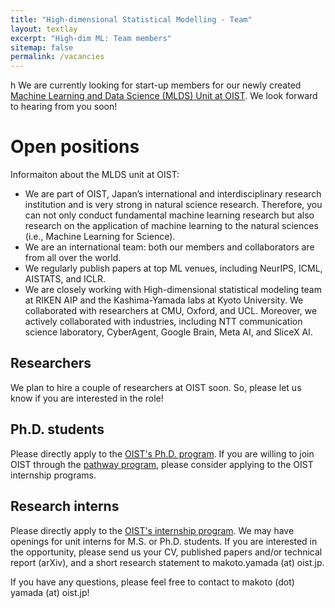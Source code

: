 ```yaml
---
title: "High-dimensional Statistical Modelling - Team"
layout: textlay
excerpt: "High-dim ML: Team members"
sitemap: false
permalink: /vacancies
---
```

h
We are currently looking for start-up members for our newly created [Machine Learning and Data Science (MLDS) Unit at OIST](https://groups.oist.jp/mlds). We look forward to hearing from you soon!

# Open positions
Informaiton about the MLDS unit at OIST:

- We are part of OIST, Japan’s international and interdisciplinary research institution and is very strong in natural science research. Therefore, you can not only conduct fundamental machine learning research but also research on the application of machine learning to the natural sciences (i.e., Machine Learning for Science).
- We are an international team: both our members and collaborators are from all over the world.
- We regularly publish papers at top ML venues, including NeurIPS, ICML, AISTATS, and ICLR.
- We are closely working with High-dimensional statistical modeling team at RIKEN AIP  and the Kashima-Yamada labs at Kyoto University. We collaborated with researchers at CMU, Oxford, and UCL. Moreover, we actively collaborated with industries, including NTT communication science laboratory, CyberAgent, Google Brain, Meta AI, and SliceX AI. 


## Researchers
We plan to hire a couple of researchers at OIST soon. So, please let us know if you are interested in the role!

## Ph.D. students
Please directly apply to the [OIST's Ph.D. program](https://admissions.oist.jp/apply-phd).
If you are willing to join OIST through the [pathway program](https://admissions.oist.jp/research-internship-phd-pathway), please consider applying to the OIST internship programs. 

## Research interns
Please directly apply to the [OIST's internship program](https://admissions.oist.jp/apply-research-internship).
We may have openings for unit interns for M.S. or Ph.D. students. If you are interested in the opportunity, please send us your CV, published papers and/or technical report (arXiv), and a short research statement to makoto.yamada (at) oist.jp.

If you have any questions, please feel free to contact to makoto (dot) yamada (at) oist.jp!

